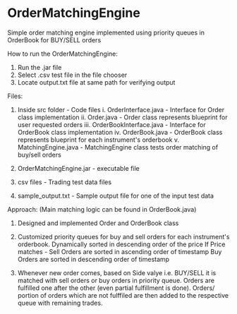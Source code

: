 # OrderMatchingEngine
Simple order matching engine implemented using priority queues in OrderBook for BUY/SELL orders

How to run the OrderMatchingEngine:
1. Run the .jar file
2. Select .csv test file in the file chooser
3. Locate output.txt file at same path for verifying output

Files:
1. Inside src folder - Code files
  i. OrderInterface.java - Interface for Order class implementation
  ii. Order.java - Order class represents blueprint for user requested orders
  iii. OrderBookInterface.java - Interface for OrderBook class implementation
  iv. OrderBook.java - OrderBook class represents blueprint for each instrument's orderbook
  v. MatchingEngine.java - MatchingEngine class tests order matching of buy/sell orders

2. OrderMatchingEngine.jar - executable file
3. csv files - Trading test data files
4. sample_output.txt - Sample output file for one of the input test data


Approach: (Main matching logic can be found in OrderBook.java)
1. Designed and implemented Order and OrderBook class

2. Customized priority queues for buy and sell orders for each instrument's orderbook.
   Dynamically sorted in descending order of the price 
   If Price matches - 
   Sell Orders are sorted in ascending order of timestamp
   Buy Orders are sorted in descending order of timestamp
   
3. Whenever new order comes, based on Side valye i.e. BUY/SELL it is matched with 
   sell orders or buy orders in priority queue.
   Orders are fulfilled one after the other (even partial fulfillment is done).
   Orders/ portion of orders which are not fulffiled are then added to the respective queue
   with remaining trades.   
     

